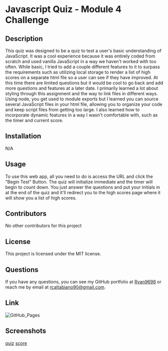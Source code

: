 # Javascript Quiz - Module 4 Challenge

## Description

This quiz was designed to be a quiz to test a user's basic understanding of JavaScript. It was a cool experience because it was entirely coded from scratch and used vanilla JavaScript in a way we haven't worked with too often. While basic, I tried to add a couple different features to it to surpass the requirements such as utilizing local storage to render a list of high scores on a separate html file so a user can see if they have improved. At this time there are limited questions but it would be cool to go back and add more questions and features at a later date. I primarily learned a lot about styling through this assignment and the way to link files in different ways. Using node, you get used to module exports but I learned you can source several JavaScript files in your html file, allowing you to organize your code and keep script files from getting too large. I also learned how to incorporate dynamic features in a way I wasn't comfortable with, such as the timer and current score.

## Installation

N/A

## Usage

To use this web app, all you need to do is access the URL and click the "Begin Test" Button. The quiz will initialize immediate and the timer will begin to count down. You just answer the questions and put your initials in at the end of the quiz and it'll redirect you to the high scores page where it will show you a list of high scores.

## Contributors

No other contributors for this project

## License

This project is licensed under the MIT license.

## Questions

If you have any questions, you can see my GitHub portfolio at [Ryan9698](https://github.com/Ryan9698) or reach me by email at rcaltabiano90@gmail.com.

## Link

![GitHub_Pages](https://ryan9698.github.io/javascriptquiz-mod4/)

## Screenshots

[quiz](/assets/quiz.png)
[score](/assets/score.png)
